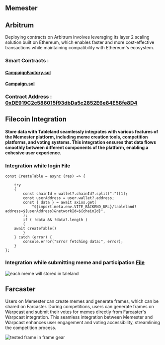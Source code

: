 ## Memester

## Arbitrum
Deploying contracts on Arbitrum involves leveraging its layer 2 scaling solution built on Ethereum, which enables faster and more cost-effective transactions while maintaining compatibility with Ethereum's ecosystem. 

### Smart Contracts : 
#### [CampaignFactory.sol](https://github.com/LearnWeb3-Hackathon/contract-memster/blob/main/contracts/CampaignFactory.sol)
#### [Campaign.sol](https://github.com/LearnWeb3-Hackathon/contract-memster/blob/main/contracts/Campaign.sol)

### Contract Address : [0xDE919C2c586015f93dbDa5c2852E6e84E58fe8D4](https://sepolia.arbiscan.io/address/0xDE919C2c586015f93dbDa5c2852E6e84E58fe8D4)



## Filecoin Integration
#### Store data with Tableland seamlessly integrates with various features of the Memester platform, including meme creation tools, competition platforms, and voting systems. This integration ensures that data flows smoothly between different components of the platform, enabling a cohesive user experience.
### Integration while login  [File](https://github.com/codeminto/memeAgent/blob/main/client/src/pages/Login/index.jsx)

	const CreateTable = async (res) => {

		try
		{
			const chainId = wallet?.chainId?.split(":")[1];
			const userAddress = user.wallet?.address;
			const { data } = await axios.get(
				"${import.meta.env.VITE_BACKEND_URL}/tableland?address=${userAddress}&networkId=${chainId}",
			);
			if ( !data && !data?.length )
			{
        await createTable()
			}
		} catch (error) {
			console.error("Error fetching data:", error);
		}
	};

 ### Integration while submitting meme and participation [File](https://github.com/codeminto/memeAgent/blob/main/client/src/contexts/Tableland.jsx)

![each meme will stored in taleland](https://github.com/codeminto/memeAgent/assets/16322269/e933598e-5333-463c-8c0d-4d132416de23)



## Farcaster
Users on Memester can create memes and generate frames, which can be shared on Farcaster. During competitions, users can generate frames on Warpcast and submit their votes for memes directly from Farcaster's Warpcast integration. This seamless integration between Memester and Warpcast enhances user engagement and voting accessibility, streamlining the competition process.

![tested frame in frame gear](https://github.com/codeminto/memeAgent/assets/16322269/cd597644-3019-4733-b2d2-b8d3a60306cb)




